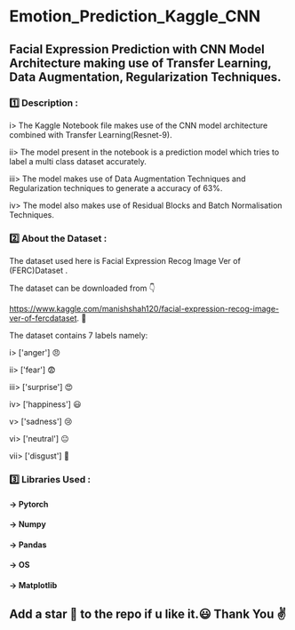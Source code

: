 # Emotion_Prediction_Kaggle_CNN
## Facial Expression Prediction with CNN Model Architecture making use of Transfer Learning, Data Augmentation, Regularization Techniques.  

### :one: Description :
i> The Kaggle Notebook file makes use of the CNN model architecture combined with Transfer Learning(Resnet-9).

ii> The model present in the notebook is a prediction model which tries to label a  multi class dataset accurately.

iii> The model makes use of Data Augmentation Techniques and Regularization techniques to generate a accuracy of 63%.

iv> The model also makes use of Residual Blocks and Batch Normalisation Techniques.
### :two: About the Dataset :
The dataset used here is Facial Expression Recog Image Ver of (FERC)Dataset .

The dataset can be downloaded from :point_down:

https://www.kaggle.com/manishshah120/facial-expression-recog-image-ver-of-fercdataset. :link:

The dataset contains 7 labels namely:

i> ['anger'] 😠

ii> ['fear'] 😨 

iii> ['surprise'] 😍

iv> ['happiness'] 😃

v> ['sadness'] :cry:

vi> ['neutral'] :neutral_face:

vii> ['disgust'] :vomiting_face:

### :three: Libraries Used :
#### **-> Pytorch**
#### **-> Numpy** 
#### **-> Pandas**
#### **-> OS**
#### **-> Matplotlib**

## Add a star 🌟 to the repo if u like it.:smiley: Thank You :v:

